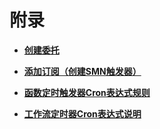 # 附录<a name="functiongraph_01_0900"></a>

-   **[创建委托](创建委托.md)**  

-   **[添加订阅（创建SMN触发器）](添加订阅（创建SMN触发器）.md)**  

-   **[函数定时触发器Cron表达式规则](函数定时触发器Cron表达式规则.md)**  

-   **[工作流定时器Cron表达式说明](工作流定时器Cron表达式说明.md)**  


